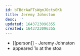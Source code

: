 ```yaml
---
id: bTBdrAaFTsWgmJOcts0Kk
title: Jeremy Johnston
desc: ''
updated: 1643723096355
created: 1643723096355
---
```



- [[person]] - Jeremy Johnston
- appeared 1x at the stoa
